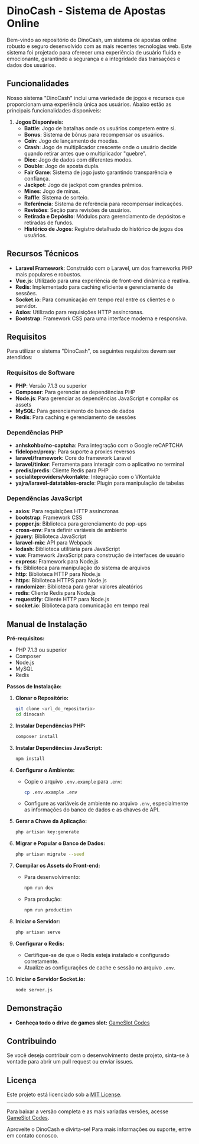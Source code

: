 
# DinoCash - Sistema de Apostas Online

Bem-vindo ao repositório do DinoCash, um sistema de apostas online robusto e seguro desenvolvido com as mais recentes tecnologias web. Este sistema foi projetado para oferecer uma experiência de usuário fluida e emocionante, garantindo a segurança e a integridade das transações e dados dos usuários.

## Funcionalidades
Nosso sistema "DinoCash" inclui uma variedade de jogos e recursos que proporcionam uma experiência única aos usuários. Abaixo estão as principais funcionalidades disponíveis:

1. **Jogos Disponíveis:**
    - **Battle**: Jogo de batalhas onde os usuários competem entre si.
    - **Bonus**: Sistema de bônus para recompensar os usuários.
    - **Coin**: Jogo de lançamento de moedas.
    - **Crash**: Jogo de multiplicador crescente onde o usuário decide quando retirar antes que o multiplicador "quebre".
    - **Dice**: Jogo de dados com diferentes modos.
    - **Double**: Jogo de aposta dupla.
    - **Fair Game**: Sistema de jogo justo garantindo transparência e confiança.
    - **Jackpot**: Jogo de jackpot com grandes prêmios.
    - **Mines**: Jogo de minas.
    - **Raffle**: Sistema de sorteio.
    - **Referência**: Sistema de referência para recompensar indicações.
    - **Revisões**: Seção para revisões de usuários.
    - **Retirada e Depósito**: Módulos para gerenciamento de depósitos e retiradas de fundos.
    - **Histórico de Jogos**: Registro detalhado do histórico de jogos dos usuários.

## Recursos Técnicos
- **Laravel Framework**: Construído com o Laravel, um dos frameworks PHP mais populares e robustos.
- **Vue.js**: Utilizado para uma experiência de front-end dinâmica e reativa.
- **Redis**: Implementado para caching eficiente e gerenciamento de sessões.
- **Socket.io**: Para comunicação em tempo real entre os clientes e o servidor.
- **Axios**: Utilizado para requisições HTTP assíncronas.
- **Bootstrap**: Framework CSS para uma interface moderna e responsiva.

## Requisitos

Para utilizar o sistema "DinoCash", os seguintes requisitos devem ser atendidos:

### Requisitos de Software
- **PHP**: Versão 7.1.3 ou superior
- **Composer**: Para gerenciar as dependências PHP
- **Node.js**: Para gerenciar as dependências JavaScript e compilar os assets
- **MySQL**: Para gerenciamento do banco de dados
- **Redis**: Para caching e gerenciamento de sessões

### Dependências PHP
- **anhskohbo/no-captcha**: Para integração com o Google reCAPTCHA
- **fideloper/proxy**: Para suporte a proxies reversos
- **laravel/framework**: Core do framework Laravel
- **laravel/tinker**: Ferramenta para interagir com o aplicativo no terminal
- **predis/predis**: Cliente Redis para PHP
- **socialiteproviders/vkontakte**: Integração com o VKontakte
- **yajra/laravel-datatables-oracle**: Plugin para manipulação de tabelas

### Dependências JavaScript
- **axios**: Para requisições HTTP assíncronas
- **bootstrap**: Framework CSS
- **popper.js**: Biblioteca para gerenciamento de pop-ups
- **cross-env**: Para definir variáveis de ambiente
- **jquery**: Biblioteca JavaScript
- **laravel-mix**: API para Webpack
- **lodash**: Biblioteca utilitária para JavaScript
- **vue**: Framework JavaScript para construção de interfaces de usuário
- **express**: Framework para Node.js
- **fs**: Biblioteca para manipulação do sistema de arquivos
- **http**: Biblioteca HTTP para Node.js
- **https**: Biblioteca HTTPS para Node.js
- **randomizer**: Biblioteca para gerar valores aleatórios
- **redis**: Cliente Redis para Node.js
- **requestify**: Cliente HTTP para Node.js
- **socket.io**: Biblioteca para comunicação em tempo real

## Manual de Instalação

**Pré-requisitos:**
- PHP 7.1.3 ou superior
- Composer
- Node.js
- MySQL
- Redis

**Passos de Instalação:**

1. **Clonar o Repositório:**
    ```bash
    git clone <url_do_repositorio>
    cd dinocash
    ```

2. **Instalar Dependências PHP:**
    ```bash
    composer install
    ```

3. **Instalar Dependências JavaScript:**
    ```bash
    npm install
    ```

4. **Configurar o Ambiente:**
    - Copie o arquivo `.env.example` para `.env`:
      ```bash
      cp .env.example .env
      ```
    - Configure as variáveis de ambiente no arquivo `.env`, especialmente as informações do banco de dados e as chaves de API.

5. **Gerar a Chave da Aplicação:**
    ```bash
    php artisan key:generate
    ```

6. **Migrar e Popular o Banco de Dados:**
    ```bash
    php artisan migrate --seed
    ```

7. **Compilar os Assets do Front-end:**
    - Para desenvolvimento:
      ```bash
      npm run dev
      ```
    - Para produção:
      ```bash
      npm run production
      ```

8. **Iniciar o Servidor:**
    ```bash
    php artisan serve
    ```

9. **Configurar o Redis:**
    - Certifique-se de que o Redis esteja instalado e configurado corretamente.
    - Atualize as configurações de cache e sessão no arquivo `.env`.

10. **Iniciar o Servidor Socket.io:**
    ```bash
    node server.js
    ```

## Demonstração

- **Conheça todo o drive de games slot:** [GameSlot Codes](https://gameslot.codes/previa-demonstracao/)

## Contribuindo

Se você deseja contribuir com o desenvolvimento deste projeto, sinta-se à vontade para abrir um pull request ou enviar issues.

## Licença

Este projeto está licenciado sob a [MIT License](LICENSE).

---

Para baixar a versão completa e as mais variadas versões, acesse [GameSlot Codes](https://www.gameslot.codes).

Aproveite o DinoCash e divirta-se! Para mais informações ou suporte, entre em contato conosco.
